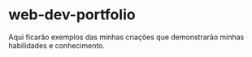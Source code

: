 # web-dev-portfolio
Aqui ficarão exemplos das minhas criações que demonstrarão minhas habilidades e conhecimento.
